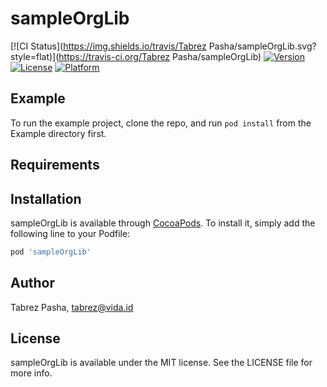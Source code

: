 # sampleOrgLib

[![CI Status](https://img.shields.io/travis/Tabrez Pasha/sampleOrgLib.svg?style=flat)](https://travis-ci.org/Tabrez Pasha/sampleOrgLib)
[![Version](https://img.shields.io/cocoapods/v/sampleOrgLib.svg?style=flat)](https://cocoapods.org/pods/sampleOrgLib)
[![License](https://img.shields.io/cocoapods/l/sampleOrgLib.svg?style=flat)](https://cocoapods.org/pods/sampleOrgLib)
[![Platform](https://img.shields.io/cocoapods/p/sampleOrgLib.svg?style=flat)](https://cocoapods.org/pods/sampleOrgLib)

## Example

To run the example project, clone the repo, and run `pod install` from the Example directory first.

## Requirements

## Installation

sampleOrgLib is available through [CocoaPods](https://cocoapods.org). To install
it, simply add the following line to your Podfile:

```ruby
pod 'sampleOrgLib'
```

## Author

Tabrez Pasha, tabrez@vida.id

## License

sampleOrgLib is available under the MIT license. See the LICENSE file for more info.

